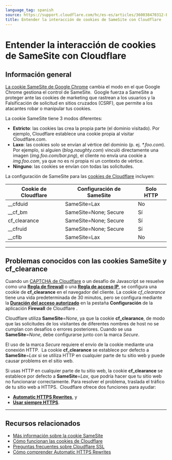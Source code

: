 ```yaml
---
language_tag: spanish
source: https://support.cloudflare.com/hc/es-es/articles/360038470312-Entender-la-interacci%C3%B3n-de-cookies-de-SameSite-con-Cloudflare
title: Entender la interacción de cookies de SameSite con Cloudflare
---
```


# Entender la interacción de cookies de SameSite con Cloudflare



## Información general

[La cookie SameSite de Google Chrome](https://www.chromium.org/updates/same-site) cambia el modo en el que Google Chrome gestiona el control de SameSite.  Google fuerza a SameSite a proteger ante las cookies de marketing que rastrean a los usuarios y la Falsificación de solicitud en sitios cruzados (CSRF), que permite a los atacantes robar o manipular tus cookies.  

La cookie SameSite tiene 3 modos diferentes:

-   **Estricto**: las cookies las crea la propia parte (el dominio visitado). Por ejemplo, Cloudflare establece una cookie propia al visitar Cloudflare.com.
-   **Laxo**: las cookies solo se envían al vértice del dominio (p. ej. _\*.foo.com_).  Por ejemplo, si alguien (_blog.naughty.com_) vinculó directamente una imagen (_img.foo.com/bar.png_), el cliente no envía una cookie a _img.foo.com_, ya que no es ni propia ni un contexto de vértice.
-   **Ninguno**: las cookies se envían con todas las solicitudes.

La configuración de SameSite para las [cookies de Cloudflare](https://support.cloudflare.com/hc/articles/200170156) incluyen:

| Cookie de Cloudflare | Configuración de SameSite | Solo HTTP |
| --- | --- | --- |
| \_\_cfduid | SameSite=Lax | No |
| \_\_cf\_bm | SameSite=None; Secure | Sí |
| cf\_clearance | SameSite=None; Secure | Sí |
| \_\_cfruid | SameSite=None; Secure | Sí |
| \_\_cflb | SameSite=Lax | No |

___

## Problemas conocidos con las cookies SameSite y cf\_clearance

Cuando un [CAPTCHA de Cloudflare](https://support.cloudflare.com/hc/articles/200170136) o un desafío de Javascript se resuelve como una [**Regla de firewall**](https://support.cloudflare.com/hc/articles/360016473712) o una [**Regla de acceso IP**](https://support.cloudflare.com/hc/articles/217074967), se configura una cookie de **cf\_clearance** en el navegador del cliente. La cookie _cf\_clearance_ tiene una vida predeterminada de 30 minutos, pero se configura mediante la [**Duración del acceso autorizado**](https://support.cloudflare.com/hc/articles/200170136#2dwCrNWIMnNJDP6AVjEQ3e) en la pestaña **Configuración** de la aplicación **Firewall** de Cloudflare .

Cloudflare utiliza **SameSite**\=_None_, ya que la cookie **cf\_clearance**, de modo que las solicitudes de los visitantes de diferentes nombres de host no se cumplan con desafíos o errores posteriores. Cuando se usa **SameSite**\=_None_, debe configurarse junto con la marca _Secure_.

El uso de la marca _Secure_ requiere el envío de la cookie mediante una conexión HTTP.  La cookie **cf\_clearance** se establece por defecto a **SameSite**\=_Lax_ si se utiliza HTTP en cualquier parte de tu sitio web y puede causar problems en el sitio web.

Si usas HTTP en cualquier parte de tu sitio web, la cookie **cf\_clearance** se establece por defecto a **SameSite**\=_Lax_, que podría hacer que tu sitio web no funcionarar correctamente. Para resolver el problema, traslada el tráfico de tu sitio web a HTTPS.  Cloudflare ofrece dos funciones para ayudar: 

-   [**Automatic HTTPS Rewrites**](https://support.cloudflare.com/hc/articles/227227647), y 
-   [**Usar siempre HTTPS**](https://support.cloudflare.com/hc/articles/204144518#h_a61bfdef-08dd-40f8-8888-7edd8e40d156).

___

## Recursos relacionados

-   [Más información sobre la cookie SameSite](https://web.dev/samesite-cookies-explained/) 
-   [Cómo funcionan las cookies de Cloudflare](https://support.cloudflare.com/hc/articles/200170156)
-   [Preguntas frecuentes sobre Cloudflare SSL](https://support.cloudflare.com/hc/articles/204144518#h_999722138611548960019807)
-   [Cómo comprender Automatic HTTPS Rewrites](https://support.cloudflare.com/hc/articles/227227647)
